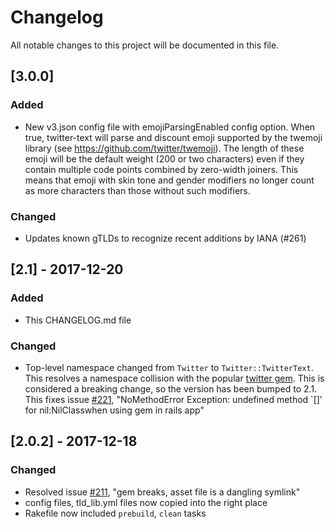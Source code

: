 # Changelog
All notable changes to this project will be documented in this file.

## [3.0.0]
### Added
- New v3.json config file with emojiParsingEnabled config option. When
  true, twitter-text will parse and discount emoji supported by the
  twemoji library (see https://github.com/twitter/twemoji). The length
  of these emoji will be the default weight (200 or two characters) even
  if they contain multiple code points combined by zero-width
  joiners. This means that emoji with skin tone and gender modifiers no
  longer count as more characters than those without such modifiers.
### Changed
- Updates known gTLDs to recognize recent additions by IANA (#261)

## [2.1] - 2017-12-20
### Added
- This CHANGELOG.md file

### Changed
- Top-level namespace changed from `Twitter` to `Twitter::TwitterText`. This
  resolves a namespace collision with the popular
  [twitter gem](https://github.com/sferik/twitter). This is considered
  a breaking change, so the version has been bumped to 2.1. This fixes
  issue [#221](https://github.com/twitter/twitter-text/issues/221),
  "NoMethodError Exception: undefined method `[]' for nil:NilClasswhen
  using gem in rails app"

## [2.0.2] - 2017-12-18
### Changed
- Resolved issue
  [#211](https://github.com/twitter/twitter-text/issues/211), "gem
  breaks, asset file is a dangling symlink"
- config files, tld_lib.yml files now copied into the right place
- Rakefile now included `prebuild`, `clean` tasks
